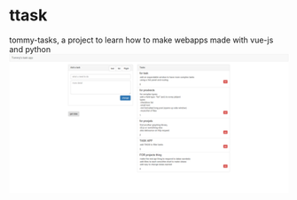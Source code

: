 # ttask
tommy-tasks, a project to learn how to make webapps
made with vue-js and python
![demo image](/img.png)
